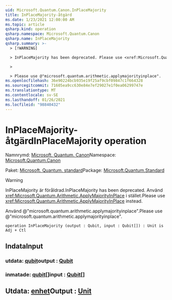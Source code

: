 ```yaml
---
uid: Microsoft.Quantum.Canon.InPlaceMajority
title: InPlaceMajority-åtgärd
ms.date: 1/23/2021 12:00:00 AM
ms.topic: article
qsharp.kind: operation
qsharp.namespace: Microsoft.Quantum.Canon
qsharp.name: InPlaceMajority
qsharp.summary: >-
  > [!WARNING]

  > InPlaceMajority has been deprecated. Please use <xref:Microsoft.Quantum.Arithmetic.ApplyMajorityInPlace> instead.

  >

  > Please use @"microsoft.quantum.arithmetic.applymajorityinplace".
ms.openlocfilehash: 36e90224bcb935e19f25af9cbf09847c1f664328
ms.sourcegitcommit: 71605ea9cc630e84e7ef29027e1f0ea06299747e
ms.translationtype: MT
ms.contentlocale: sv-SE
ms.lasthandoff: 01/26/2021
ms.locfileid: "98840432"
---
```

# <a name="inplacemajority-operation"></a><span data-ttu-id="0d531-102">InPlaceMajority-åtgärd</span><span class="sxs-lookup"><span data-stu-id="0d531-102">InPlaceMajority operation</span></span>

<span data-ttu-id="0d531-103">Namnrymd: [Microsoft. Quantum. Canon](xref:Microsoft.Quantum.Canon)</span><span class="sxs-lookup"><span data-stu-id="0d531-103">Namespace: [Microsoft.Quantum.Canon](xref:Microsoft.Quantum.Canon)</span></span>

<span data-ttu-id="0d531-104">Paket: [Microsoft. Quantum. standard](https://nuget.org/packages/Microsoft.Quantum.Standard)</span><span class="sxs-lookup"><span data-stu-id="0d531-104">Package: [Microsoft.Quantum.Standard](https://nuget.org/packages/Microsoft.Quantum.Standard)</span></span>


> [!WARNING]
> <span data-ttu-id="0d531-105">InPlaceMajority är föråldrad.</span><span class="sxs-lookup"><span data-stu-id="0d531-105">InPlaceMajority has been deprecated.</span></span> <span data-ttu-id="0d531-106">Använd <xref:Microsoft.Quantum.Arithmetic.ApplyMajorityInPlace> i stället.</span><span class="sxs-lookup"><span data-stu-id="0d531-106">Please use <xref:Microsoft.Quantum.Arithmetic.ApplyMajorityInPlace> instead.</span></span>
>
> <span data-ttu-id="0d531-107">Använd @"microsoft.quantum.arithmetic.applymajorityinplace".</span><span class="sxs-lookup"><span data-stu-id="0d531-107">Please use @"microsoft.quantum.arithmetic.applymajorityinplace".</span></span>



```qsharp
operation InPlaceMajority (output : Qubit, input : Qubit[]) : Unit is Adj + Ctl
```


## <a name="input"></a><span data-ttu-id="0d531-108">Indata</span><span class="sxs-lookup"><span data-stu-id="0d531-108">Input</span></span>

### <a name="output--qubit"></a><span data-ttu-id="0d531-109">utdata: [qubit](xref:microsoft.quantum.lang-ref.qubit)</span><span class="sxs-lookup"><span data-stu-id="0d531-109">output : [Qubit](xref:microsoft.quantum.lang-ref.qubit)</span></span>




### <a name="input--qubit"></a><span data-ttu-id="0d531-110">inmatade: [qubit](xref:microsoft.quantum.lang-ref.qubit)[]</span><span class="sxs-lookup"><span data-stu-id="0d531-110">input : [Qubit](xref:microsoft.quantum.lang-ref.qubit)[]</span></span>





## <a name="output--unit"></a><span data-ttu-id="0d531-111">Utdata: [enhet](xref:microsoft.quantum.lang-ref.unit)</span><span class="sxs-lookup"><span data-stu-id="0d531-111">Output : [Unit](xref:microsoft.quantum.lang-ref.unit)</span></span>

